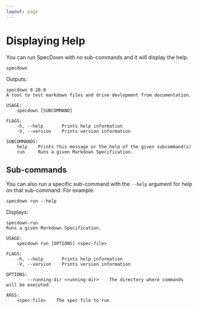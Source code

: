 ```yaml
---
layout: page
---
```

# Displaying Help

You can run SpecDown with no sub-commands and it will display the help.

```shell,script(name="with-no-args")
specdown
```

Outputs:

```,verify(script_name="with-no-args", stream=stderr)
specdown 0.28.0
A tool to test markdown files and drive devlopment from documentation.

USAGE:
    specdown [SUBCOMMAND]

FLAGS:
    -h, --help       Prints help information
    -V, --version    Prints version information

SUBCOMMANDS:
    help    Prints this message or the help of the given subcommand(s)
    run     Runs a given Markdown Specification.
```

## Sub-commands

You can also run a specific sub-command with the `--help` argument for help on that sub-command.
For example:

```shell,script(name="run-with-help")
specdown run --help
```

Displays:

```,verify(script_name="run-with-help", stream=stdout)
specdown-run 
Runs a given Markdown Specification.

USAGE:
    specdown run [OPTIONS] <spec-file>

FLAGS:
    -h, --help       Prints help information
    -V, --version    Prints version information

OPTIONS:
        --running-dir <running-dir>    The directory where commands will be executed

ARGS:
    <spec-file>    The spec file to run
```

